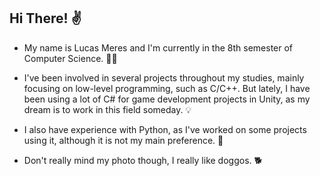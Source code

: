 ## Hi There! ✌

- My name is Lucas Meres and I'm currently in the 8th semester of Computer Science. 👩‍💻 <br>

- I've been involved in several projects throughout my studies, mainly focusing on low-level programming, such as C/C++. But lately, I have been using a lot of C# for game development projects in Unity, as my dream is to work in this field someday. 💡 <br>

- I also have experience with Python, as I've worked on some projects using it, although it is not my main preference. 🐍

- Don't really mind my photo though, I really like doggos. 🐕 <br>
